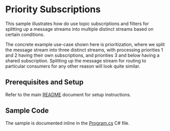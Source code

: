 # Priority Subscriptions

This sample illustrates how do use topic subscriptions and filters for splitting
up a message streams into multiple distinct streams based on certain conditions.

The concrete example use-case shown here is prioritization, where we split the
message stream into three distinct streams, with processing priorities 1 and 2
having their own subscriptions, and priorities 3 and below having a shared
subscription. Splitting up the message stream for routing to particular
consumers for any other reason will look quite similar. 
 
## Prerequisites and Setup

Refer to the main [README](../README.md) document for setup instructions. 

## Sample Code 

The sample is documented inline in the [Program.cs](Program.cs) C# file.
  